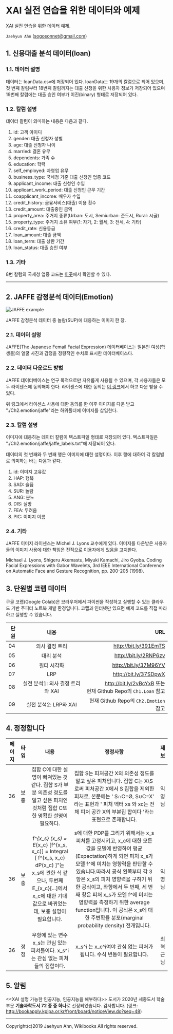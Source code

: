 # XAI 실전 연습을 위한 데이터와 예제

XAI 실전 연습을 위한 데이터 예제.

`Jaehyun Ahn` ([sogosonnet@gmail.com](mailto:sogoaonnet@gmail.com))

## 1. 신용대출 분석 데이터(loan)

### 1.1. 데이터 설명

데이터는 loanData.csv에 저장되어 있다. loanData는 19개의 칼럼으로 되어 있으며, 첫 번째 칼럼부터 18번째 칼럼까지는 대출 신청을 위한 사용자 정보가 저장되어 있으며 19번째 칼럼에는 대출 승인 여부가 이진(binary) 형태로 저장되어 있다.

### 1.2. 칼럼 설명

데이터 칼럼이 의미하는 내용은 다음과 같다.

1. id: 고객 아이디
2. gender: 대출 신청자 성별
3. age: 대출 신청자 나이
4. married: 결혼 유무
5. dependents: 가족 수
6. education: 학력
7. self_employed: 자영업 유무
8. business_type: 국세청 기준 대출 신청인 업종 코드
9. applicant_income: 대출 신청인 수입
10. applicant_work_period: 대출 신청인 근무 기간
11. coapplicant_income: 배우자 수입
12. credit_history: 금융서비스(대출) 이용 횟수
13. credit_amount: 대출중인 금액
14. property_area: 주거지 종류(Urban: 도시, Semiurban: 준도시, Rural: 시골)
15. property_type: 주거지 소유 여부(1: 자가, 2: 월세, 3: 전세, 4: 기타)
16. credit_rate: 신용등급
17. loan_amount: 대출 금액
18. loan_term: 대출 상환 기간
19. loan_status: 대출 승인 여부

### 1.3. 기타

8번 칼럼의 국세청 업종 코드는 [이곳](https://www.venturein.or.kr/popup/BusinessCode.do)에서 확인할 수 있다.

<hr>

## 2. JAFFE 감정분석 데이터(Emotion)

![JAFFE example](http://www.kasrl.org/KA_004.jpg)

JAFFE 감정분석 데이터 중 놀람(SUP)에 대응하는 이미지 한 장.

### 2.1. 데이터 설명

JAFFE(The Japanese Femail Facial Expression) 데이터베이스는 일본인 여성(학생들)의 얼굴 사진과 감정을 정량적인 수치로 표시한 데이터베이스다.

### 2.2. 데이터 다운로드 방법

JAFFE 데이터베이스는 연구 목적으로만 자유롭게 사용될 수 있으며, 각 사용자들은 모두 라이센스에 동의해야 한다. 라이센스에 대한 동의는 [이 링크](http://www.kasrl.org/jaffedb_info.html)에서 하고 다운 받을 수 있다.

위 링크에서 라이센스 사용에 대한 동의를 한 이후 이미지를 다운 받고 "./Ch2.emotion/jaffe"라는 하위폴더에 이미지를 삽입한다.

### 2.3. 칼럼 설명

이미지에 대응하는 데이터 칼럼이 텍스트파일 형태로 저장되어 있다. 텍스트파일은 "./Ch2.emotion/jaffe/jaffe_labels.txt"에 저장되어 있다.

데이터의 첫 번째와 두 번째 행은 이미지에 대한 설명이다. 이후 행에 대하여 각 칼럼별로 의미하는 바는 다음과 같다.

1. id: 이미지 고유값
2. HAP: 행복
3. SAD: 슬픔
4. SUR: 놀람
5. ANG: 분노
6. DIS: 실망
7. FEA: 두려움
8. PIC: 이미지 이름

### 2.4. 기타

JAFFE 이미지 라이센스는 Michel J. Lyons 교수에게 있다. 이미지를 다운받은 사용자들의 이미지 사용에 대한 책임은 전적으로 이용자에게 있음을 고지한다.

Michael J. Lyons, Shigeru Akemastu, Miyuki Kamachi, Jiro Gyoba.
Coding Facial Expressions with Gabor Wavelets, 3rd IEEE International Conference on Automatic Face and Gesture Recognition, pp. 200-205 (1998).

## 3. 단원별 코랩 데이터

구글 코랩(Google Colab)은 브라우저에서 파이썬을 작성하고 실행할 수 있는 클라우드 기반 주피터 노트북 개발 환경입니다. 코랩과 인터넷만 있으면 예제 코드를 직접 따라하고 실행할 수 있습니다.

|단원|내용|URL|
|---|:----:|---:|
|04 |의사 결정 트리|http://bit.ly/391EmTS|
|05| 대리 분석|http://bit.ly/2RNP6zv|
|06| 필터 시각화| http://bit.ly/37M96YV|
|07| LRP| http://bit.ly/37SDpwX|
|08| 실전 분석1: 의사 결정 트리와 XAI| http://bit.ly/2vBcYxB 또는 <br> 현재 Github Repo의 `Ch1.Loan` 참고|
|09| 실전 분석2: LRP와 XAI| 현재 Github Repo의 `Ch2.Emotion` 참고|

## 4. 정정합니다

|페이지|타입|내용|정정사항|제보|
|---|:----:|:----:|:----:|---:|
|36|보충|집합 C에 대한 설명이 빠져있는 것 같다. 집합 S가 부분 의존성 정도를 알고 싶은 피처인 것처럼 집합 C또한 명확한 설명이 필요하다.|집합 S는 피처공간 X의 의존성 정도를 알고 싶은 피처입니다. 집합 C는 X\S로써 피처공간 X에서 S 집합을 제외한 피처로, 본문에는 ' S∩C=Ø, S∪C=X' 라는 표현과 ' 피처 벡터 xs 와 xc는 전체 피처 공간 X의 부분집 합이다 '라는 표현으로 존재합니다.|익명님|
|36|보충|f^_{x_s} (x_s) = E_{x_c} [f^(x_s, x_c)] = Integral [ f^(x_s, x_c) dP(x_c) ]"는 x_s에 관한 식 같으나, 두번째 E_{x_c}[...]에서 x_c에 대한 기대값으로 바뀌었는데, 보충 설명이 필요합니다.|s에 대한 PDP를 그리기 위해서는 x_s 피처를 고정시키고, x_c에 대한 모든 값을 모델에 반영하여 평균(Expectation)하게 되면 피처 x_s가 모델 f^에 미치는 영향력을 판단할 수 있습니다.따라서 공식 왼쪽부터 각 3항은 x_s의 피처 영향력을 구하기 위한 공식이고, 좌항에서 두 번째, 세 번째 항은 피처 x_s가 모델 f^에 미치는 영향력을 측정하기 위한 average function입니다. 이 공식은 x_s에 대한 주변확률 분포(marginal probability density) 전개입니다.|익명님|
|36|정정|우항에 있는 변수 x_s는 관심 있는 피쳐들이다. x_s^i는 관심 없는 피쳐들의 집합이다.|x_s^i 는 x_c^i여야 관심 없는 피처가 됩니다. 수식 변동이 필요합니다.|최혁근님|

## 5. 알림

<<XAI 설명 가능한 인공지능, 인공지능을 해부하다>> 도서가 2020년 세종도서 학술부문 **기술과학도서 72 종 중 하나**로 선정되었습니다. 감사합니다. (링크: http://bookapply.kpipa.or.kr/front/board/noticeView.do?seq=48)

<hr>

Copyright(c)2019 Jaehyun Ahn, Wikibooks All rights reserved. 
